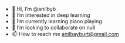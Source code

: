 - 👋 Hi, I’m @anilbyb
- 👀 I’m interested in deep learning
- 🌱 I’m currently learning piano playing
- 💞️ I’m looking to collaborate on null
- 📫 How to reach me anilbayburt@gmail.com

<!---
anilbyb/anilbyb is a ✨ special ✨ repository because its `README.md` (this file) appears on your GitHub profile.
You can click the Preview link to take a look at your changes.
--->
